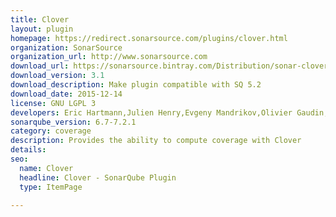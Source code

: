 ```yaml
---
title: Clover
layout: plugin
homepage: https://redirect.sonarsource.com/plugins/clover.html
organization: SonarSource
organization_url: http://www.sonarsource.com
download_url: https://sonarsource.bintray.com/Distribution/sonar-clover/sonar-clover-plugin-3.1.jar
download_version: 3.1
download_description: Make plugin compatible with SQ 5.2
download_date: 2015-12-14
license: GNU LGPL 3
developers: Eric Hartmann,Julien Henry,Evgeny Mandrikov,Olivier Gaudin,Simon Brandhof
sonarqube_version: 6.7-7.2.1
category: coverage
description: Provides the ability to compute coverage with Clover
details: 
seo: 
  name: Clover
  headline: Clover - SonarQube Plugin
  type: ItemPage

---
```


